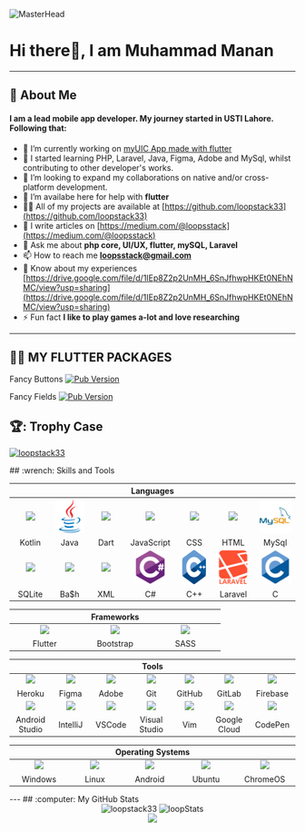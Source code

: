 ![MasterHead](https://mobiosolutions.com/wp-content/uploads/2020/07/Group-3.png)
<br>
# **Hi there👋, I am Muhammad Manan**
---
## :information_desk_person:  About Me
#### I am a lead mobile app developer. My journey started in USTI Lahore. Following that:
- 🔭 I’m currently working on [myUIC App made with flutter](https://play.google.com/store/apps/details?id=com.theunitedinsurance.myuic)
- 🌱 I started learning PHP, Laravel, Java, Figma, Adobe and MySql, whilst contributing to other developer's works.
- 👯 I’m looking to expand my collaborations on native and/or cross-platform development.
- 🤝 I’m availabe here for help with **flutter**
- 👨‍💻 All of my projects are available at [https://github.com/loopstack33](https://github.com/loopstack33)
- 📝 I write articles on [https://medium.com/@loopsstack](https://medium.com/@loopsstack)
- 💬 Ask me about **php core, UI/UX, flutter, mySQL, Laravel**
- 📫 How to reach me **loopsstack@gmail.com**
- 📄 Know about my experiences [https://drive.google.com/file/d/1IEp8Z2p2UnMH_6SnJfhwpHKEt0NEhNMC/view?usp=sharing](https://drive.google.com/file/d/1IEp8Z2p2UnMH_6SnJfhwpHKEt0NEhNMC/view?usp=sharing)
- ⚡ Fun fact **I like to play games a-lot and love researching**
---

👨‍💻 MY FLUTTER PACKAGES
---
Fancy Buttons
[![Pub Version](https://img.shields.io/pub/v/fancy_button_new?color=blue&logo=dart)](https://pub.dev/packages/fancy_button_new)

Fancy Fields
[![Pub Version](https://img.shields.io/pub/v/fancy_field_new?color=blue&logo=dart)](https://pub.dev/packages/fancy_field_new)

## 🏆:  Trophy Case
<p align="left"> <a href="https://github.com/ryo-ma/github-profile-trophy"><img src="https://github-profile-trophy.vercel.app/?username=loopstack33" alt="loopstack33" /></a> </p>
## :wrench:  Skills and Tools
<div align="center">
   <table>
      <thead>
         <tr>
            <th colspan="7">Languages</th>
         </tr>
      </thead>
      <tr>
         <td align="center" width=110> <img height=60 src="https://cdn.jsdelivr.net/gh/devicons/devicon/icons/kotlin/kotlin-original.svg"/> </td>
         <td align="center" width=110> <img src="https://raw.githubusercontent.com/devicons/devicon/master/icons/java/java-original.svg" alt="java" height=60/> </td>
         <td align="center" width=110> <img height=60 src="https://cdn.jsdelivr.net/gh/devicons/devicon/icons/dart/dart-original.svg"/> </td>
         <td align="center" width=110> <img height=60 src="https://cdn.jsdelivr.net/gh/devicons/devicon/icons/javascript/javascript-plain.svg"/> </td>
         <td align="center" width=110> <img height=60 src="https://cdn.jsdelivr.net/gh/devicons/devicon/icons/css3/css3-original.svg"/> </td>
         <td align="center" width=110> <img height=60 src="https://cdn.jsdelivr.net/gh/devicons/devicon/icons/html5/html5-original.svg"/> </td>
         <td align="center" width=110> <img height=60 src="https://raw.githubusercontent.com/devicons/devicon/master/icons/mysql/mysql-original-wordmark.svg"/> </td>
      </tr>
      <tr>
         <td align="center" width=110>Kotlin</td>
         <td align="center" width=110>Java</td>
         <td align="center" width=110>Dart</td>
         <td align="center" width=110>JavaScript</td>
         <td align="center" width=110>CSS</td>
         <td align="center" width=110>HTML</td>
         <td align="center" width=110>MySql</td>
      </tr>
      <tr>
         <td align="center" width=110> <img height=60 src="https://cdn.jsdelivr.net/gh/devicons/devicon/icons/sqlite/sqlite-original.svg"/> </td>
         <td align="center" width=110> <img height=60 src="https://cdn.jsdelivr.net/gh/devicons/devicon/icons/bash/bash-original.svg"/> </td>
         <td align="center" width=110> <img width=60 src="https://user-images.githubusercontent.com/27622683/192120006-9901e9c3-7567-4c2b-85b9-b414dc8445cb.png"/> </td>
         <td align="center" width=110> <img height=60 src="https://raw.githubusercontent.com/devicons/devicon/master/icons/csharp/csharp-original.svg"/> </td>
         <td align="center" width=110> <img height=60 src="https://raw.githubusercontent.com/devicons/devicon/master/icons/cplusplus/cplusplus-original.svg"/> </td>
         <td align="center" width=110> <img height=60 src="https://raw.githubusercontent.com/devicons/devicon/master/icons/laravel/laravel-plain-wordmark.svg"/> </td>
         <td align="center" width=110> <img height=60 src="https://raw.githubusercontent.com/devicons/devicon/master/icons/c/c-original.svg"/> </td>
      <tr>
         <td align="center" width=110>SQLite</td>
         <td align="center" width=110>Ba$h</td>
         <td align="center" width=110>XML</td>
         <td align="center" width=110>C#</td>
         <td align="center" width=110>C++</td>
         <td align="center" width=110>Laravel</td>
         <td align="center" width=110>C</td>
      </tr>
   </table>
   <table>
      <thead>
         <tr>
            <th colspan="7">Frameworks</th>
         </tr>
      </thead>
      <tr>
         <td align="center" width=110> <img height=60 src="https://cdn.jsdelivr.net/gh/devicons/devicon/icons/flutter/flutter-original.svg"/> </td>
         <td align="center" width=110> <img height=60 src="https://cdn.jsdelivr.net/gh/devicons/devicon/icons/bootstrap/bootstrap-original.svg"/> </td>
         <td align="center" width=110> <img height=60 src="https://cdn.jsdelivr.net/gh/devicons/devicon/icons/sass/sass-original.svg"/> </td>
      <tr align="center">
         <td align="center" width=110>Flutter</td>
         <td align="center" width=110>Bootstrap</td>
         <td align="center" width=110>SASS</td>
      </tr>
      </tr>
   </table>
   <table>
   <thead>
      <tr>
         <th colspan="7">Tools</th>
      </tr>
   </thead>
   <tr>
      <td align="center" width=110> <img height=60 src="https://cdn.jsdelivr.net/gh/devicons/devicon/icons/heroku/heroku-original.svg"/> </td>
      <td align="center" width=110> <img height=60 src="https://cdn.jsdelivr.net/gh/devicons/devicon/icons/figma/figma-original.svg"/> </td>
      <td align="center" width=110> <img height=60 src="https://cdn.worldvectorlogo.com/logos/adobe-xd.svg"/> </td>
      <td align="center" width=110> <img height=60 src="https://cdn.jsdelivr.net/gh/devicons/devicon/icons/git/git-original.svg"/> </td>
      <td align="center" width=110> <img height=60 src="https://cdn.jsdelivr.net/gh/devicons/devicon/icons/github/github-original.svg"/> </td>
      <td align="center" width=110> <img height=60 src="https://cdn.jsdelivr.net/gh/devicons/devicon/icons/gitlab/gitlab-original.svg"/> </td>
      <td align="center" width=110> <img height=60 src="https://www.vectorlogo.zone/logos/firebase/firebase-icon.svg"/> </td>
   </tr>
   <tr>
      <td align="center" width=110>Heroku</td>
      <td align="center" width=110>Figma</td>
      <td align="center" width=110>Adobe</td>
      <td align="center" width=110>Git</td>
      <td align="center" width=110>GitHub</td>
      <td align="center" width=110>GitLab</td>
      <td align="center" width=110>Firebase</td>
   </tr>
   <tr>
      <td align="center" width=110> <img height=60 src="https://cdn.jsdelivr.net/gh/devicons/devicon/icons/androidstudio/androidstudio-original.svg"/> </td>
      <td align="center" width=110> <img height=60 src="https://cdn.jsdelivr.net/gh/devicons/devicon/icons/intellij/intellij-original.svg"/> </td>
      <td align="center" width=110> <img height=60 src="https://cdn.jsdelivr.net/gh/devicons/devicon/icons/vscode/vscode-original.svg"/> </td>
      <td align="center" width=110> <img height=60 src="https://cdn.jsdelivr.net/gh/devicons/devicon/icons/visualstudio/visualstudio-plain.svg"/> </td>
      <td align="center" width=110> <img height=60 src="https://cdn.jsdelivr.net/gh/devicons/devicon/icons/vim/vim-original.svg"/> </td>
      <td align="center" width=110> <img height=60 src="https://cdn.jsdelivr.net/gh/devicons/devicon/icons/googlecloud/googlecloud-original.svg"/> </td>
      <td align="center" width=110> <img height=60 src="https://cdn.jsdelivr.net/gh/devicons/devicon/icons/codepen/codepen-plain.svg"/> </td>
   </tr>
   <tr>
      <td align="center" width=110>Android Studio</td>
      <td align="center" width=110>IntelliJ</td>
      <td align="center" width=110>VSCode</td>
      <td align="center" width=110>Visual Studio</td>
      <td align="center" width=110>Vim</td>
      <td align="center" width=110>Google Cloud</td>
      <td align="center" width=110>CodePen</td>
   </tr>
   </table>
   <table>
      <thead>
         <tr>
            <th colspan="7">Operating Systems</th>
         </tr>
      </thead>
      <tr>
         <td align="center" width=110><img height=60 src="https://cdn.jsdelivr.net/gh/devicons/devicon/icons/windows8/windows8-original.svg"/> </td>
         <td align="center" width=110> <img height=60 src="https://cdn.jsdelivr.net/gh/devicons/devicon/icons/linux/linux-original.svg"/> </td>
         <td align="center" width=110> <img height=60 src="https://cdn.jsdelivr.net/gh/devicons/devicon/icons/android/android-original.svg"/> </td>
         <td align="center" width=110> <img height=60 src="https://cdn.jsdelivr.net/gh/devicons/devicon/icons/ubuntu/ubuntu-plain.svg"/> </td>
         <td align="center" width=110> <img height=60 src="https://cdn.jsdelivr.net/gh/devicons/devicon/icons/chrome/chrome-original.svg"/> </td>
      </tr>
      <tr>
         <td align="center" width=110>Windows</td>
         <td align="center" width=110>Linux</td>
         <td align="center" width=110>Android</td>
         <td align="center" width=110>Ubuntu</td>
         <td align="center" width=110>ChromeOS</td>
      </tr>
   </table>
</div>
---
## :computer:  My GitHub Stats
<div align="center">
   <img height="200em" src="https://github-readme-stats.vercel.app/api/top-langs?username=loopstack33&show_icons=true&locale=en&layout=compact" alt="loopstack33"/>
   <img height="200em" src="https://github-profile-summary-cards.vercel.app/api/cards/repos-per-language?username=loopstack33" alt="loopStats"/>
</div>
<div align="center">
</div>
<div align="center">
   <img width="500em" src="https://github-readme-streak-stats.herokuapp.com/?user=loopstack33&"/>
</div>
